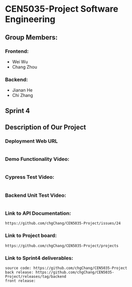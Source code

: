 # CEN5035-Project Software Engineering

## Group Members:
### Frontend:
- Wei Wu
- Chang Zhou
### Backend:
- Jianan He
- Chi Zhang

## Sprint 4 
## Description of Our Project



### Deployment Web URL
```

```


### Demo Functionality Video:
```

```

### Cypress Test Video:
```

```

### Backend Unit Test Video:
```

```


### Link to API Documentation:
```
https://github.com/chgChang/CEN5035-Project/issues/24
```

### Link to Project board:
```
https://github.com/chgChang/CEN5035-Project/projects
```

### Link to Sprint4 deliverables:
```
source code: https://github.com/chgChang/CEN5035-Project
back release: https://github.com/chgChang/CEN5035-Project/releases/tag/backend
front release: 
```

